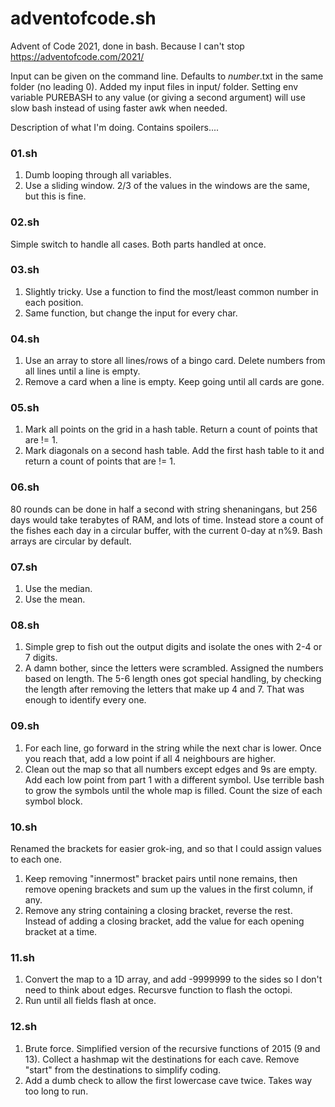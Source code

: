 # adventofcode.sh
Advent of Code 2021, done in bash. Because I can't stop
https://adventofcode.com/2021/

Input can be given on the command line.
Defaults to *number*.txt in the same folder (no leading 0).
Added my input files in input/ folder.
Setting env variable PUREBASH to any value (or giving a second argument) will use slow bash instead of using faster awk when needed.

Description of what I'm doing. Contains spoilers....

### 01.sh
 1. Dumb looping through all variables.
 2. Use a sliding window. 2/3 of the values in the windows are the same, but this is fine.

### 02.sh
 Simple switch to handle all cases. Both parts handled at once.

### 03.sh
 1. Slightly tricky. Use a function to find the most/least common number in each position.
 2. Same function, but change the input for every char.

### 04.sh
 1. Use an array to store all lines/rows of a bingo card. Delete numbers from all lines until a line is empty.
 2. Remove a card when a line is empty. Keep going until all cards are gone.

### 05.sh
 1. Mark all points on the grid in a hash table. Return a count of points that are != 1.
 2. Mark diagonals on a second hash table. Add the first hash table to it and return a count of points that are != 1.

### 06.sh
 80 rounds can be done in half a second with string shenaningans, but 256 days would take terabytes of RAM, and lots of time.
 Instead store a count of the fishes each day in a circular buffer, with the current 0-day at n%9. Bash arrays are circular by default.

### 07.sh
 1. Use the median.
 2. Use the mean.

### 08.sh
 1. Simple grep to fish out the output digits and isolate the ones with 2-4 or 7 digits.
 2. A damn bother, since the letters were scrambled. Assigned the numbers based on length. The 5-6 length ones got special handling, by checking the length after removing the letters that make up 4 and 7. That was enough to identify every one.

### 09.sh
 1. For each line, go forward in the string while the next char is lower. Once you reach that, add a low point if all 4 neighbours are higher.
 2. Clean out the map so that all numbers except edges and 9s are empty. Add each low point from part 1 with a different symbol.
 Use terrible bash to grow the symbols until the whole map is filled. Count the size of each symbol block.

### 10.sh
 Renamed the brackets for easier grok-ing, and so that I could assign values to each one.
 1. Keep removing "innermost" bracket pairs until none remains, then remove opening brackets and sum up the values in the first column, if any.
 2. Remove any string containing a closing bracket, reverse the rest. Instead of adding a closing bracket, add the value for each opening bracket at a time.

### 11.sh
  1. Convert the map to a 1D array, and add -9999999 to the sides so I don\'t need to think about edges. Recursve function to flash the octopi.
  2. Run until all fields flash at once.

### 12.sh
 1. Brute force. Simplified version of the recursive functions of 2015 (9 and 13). Collect a hashmap wit the destinations for each cave. Remove "start" from the destinations to simplify coding.
 2. Add a dumb check to allow the first lowercase cave twice. Takes way too long to run.
